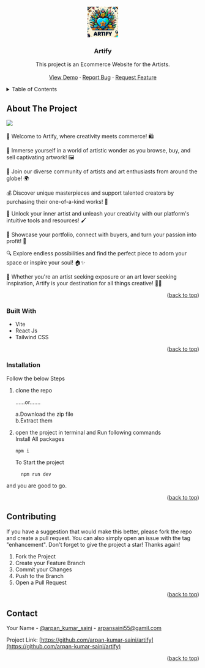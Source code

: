 

<!-- PROJECT LOGO -->
<br />
<div align="center" id='readme-top'>
  <a href="">
    <img src="https://github.com/arpan-kumar-saini/Stock-images/blob/main/ArtifyLogo.jpeg" alt="Logo" width="80" height="80">
  </a>

  <h3 align="center">Artify</h3>

  <p align="center">
    This project is an Ecommerce  Website for the Artists.
    <br />   
    <br />
    <a href="https://ritu-artify.netlify.app/">View Demo</a>
    ·
    <a href="">Report Bug</a>
    ·
    <a href="">Request Feature</a>
  </p>
</div>



<!-- TABLE OF CONTENTS -->
<details>
  <summary>Table of Contents</summary>
  <ol>
    <li>
      <a href="#about-the-project">About The Project</a>
      <ul>
        <li><a href="#built-with">Built With</a></li>
      </ul>
    </li>      
    <li><a href="#installation">Installation</a></li>
    <li><a href="#contributing">Contributing</a></li>
    <li><a href="#contact">Contact</a></li>
  </ol>
</details>



<!-- ABOUT THE PROJECT -->
## About The Project
<img src='https://arpansaini.netlify.app/images/artify.png'>


🎨 Welcome to Artify, where creativity meets commerce! 🛍️ <br>

🌟 Immerse yourself in a world of artistic wonder as you browse, buy, and sell captivating artwork! 🖼️ <br>


🤝 Join our diverse community of artists and art enthusiasts from around the globe! 🌍 <br>

💰 Discover unique masterpieces and support talented creators by purchasing their one-of-a-kind works! 💸 <br>

🎨 Unlock your inner artist and unleash your creativity with our platform's intuitive tools and resources! 🖌️ <br>

📸 Showcase your portfolio, connect with buyers, and turn your passion into profit! 💼 <br>

🔍 Explore endless possibilities and find the perfect piece to adorn your space or inspire your soul! 🏠✨ <br>

🌈 Whether you're an artist seeking exposure or an art lover seeking inspiration, Artify is your destination for all things creative! 🌟🎨 <br>
<p align="right">(<a href="#readme-top">back to top</a>)</p>



### Built With

* Vite 
* React Js 
* Tailwind CSS

<p align="right">(<a href="#readme-top">back to top</a>)</p>




### Installation
Follow the below Steps

<ol>
  <li>
    clone the repo

......or....... 

a.Download the zip file <br>
b.Extract them
  </li>
  <li>open the project in terminal and Run  following commands <br>
  Install All packages 
    
    npm i 
    
  To Start the project 
  ```
    npm run dev
  ```
    
  </li>
</ol>

and you are good to go.

  

<p align="right">(<a href="#readme-top">back to top</a>)</p>


<!-- CONTRIBUTING -->
## Contributing


If you have a suggestion that would make this better, please fork the repo and create a pull request. You can also simply open an issue with the tag "enhancement".
Don't forget to give the project a star! Thanks again!

1. Fork the Project
2. Create your Feature Branch 
3. Commit your Changes 
4. Push to the Branch 
5. Open a Pull Request

<p align="right">(<a href="#readme-top">back to top</a>)</p>



<!-- CONTACT -->
## Contact

Your Name - [@arpan_kumar_saini](https://www.instagram.com/arpan_kumar_saini/) - arpansaini55@gamil.com

Project Link: [https://github.com/arpan-kumar-saini/artify](https://github.com/arpan-kumar-saini/artify)

<p align="right">(<a href="#readme-top">back to top</a>)</p>







 

